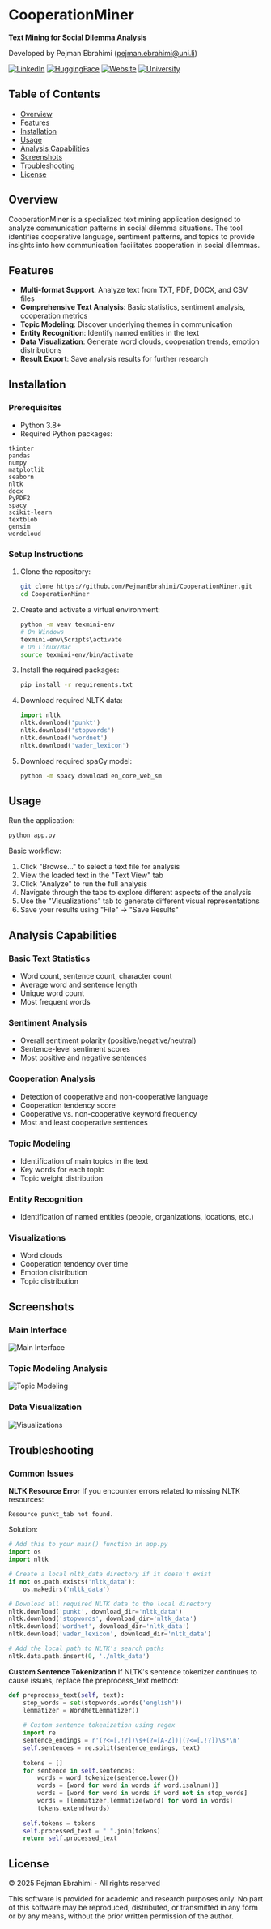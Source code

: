 # CooperationMiner

**Text Mining for Social Dilemma Analysis**

Developed by Pejman Ebrahimi (pejman.ebrahimi@uni.li)

[![LinkedIn](https://img.shields.io/badge/LinkedIn-0077B5?style=for-the-badge&logo=linkedin&logoColor=white)](https://www.linkedin.com/in/pejman-ebrahimi-4a60151a7/)
[![HuggingFace](https://img.shields.io/badge/🤗_Hugging_Face-FFD21E?style=for-the-badge)](https://huggingface.co/arad1367)
[![Website](https://img.shields.io/badge/Website-008080?style=for-the-badge&logo=About.me&logoColor=white)](https://arad1367.github.io/pejman-ebrahimi/)
[![University](https://img.shields.io/badge/University-00205B?style=for-the-badge&logo=academia&logoColor=white)](https://www.uni.li/pejman.ebrahimi?set_language=en)

## Table of Contents
- [Overview](#overview)
- [Features](#features)
- [Installation](#installation)
- [Usage](#usage)
- [Analysis Capabilities](#analysis-capabilities)
- [Screenshots](#screenshots)
- [Troubleshooting](#troubleshooting)
- [License](#license)

## Overview

CooperationMiner is a specialized text mining application designed to analyze communication patterns in social dilemma situations. The tool identifies cooperative language, sentiment patterns, and topics to provide insights into how communication facilitates cooperation in social dilemmas.

## Features

- **Multi-format Support**: Analyze text from TXT, PDF, DOCX, and CSV files
- **Comprehensive Text Analysis**: Basic statistics, sentiment analysis, cooperation metrics
- **Topic Modeling**: Discover underlying themes in communication
- **Entity Recognition**: Identify named entities in the text
- **Data Visualization**: Generate word clouds, cooperation trends, emotion distributions
- **Result Export**: Save analysis results for further research

## Installation

### Prerequisites
- Python 3.8+
- Required Python packages:

```
tkinter
pandas
numpy
matplotlib
seaborn
nltk
docx
PyPDF2
spacy
scikit-learn
textblob
gensim
wordcloud
```

### Setup Instructions

1. Clone the repository:
   ```bash
   git clone https://github.com/PejmanEbrahimi/CooperationMiner.git
   cd CooperationMiner
   ```

2. Create and activate a virtual environment:
   ```bash
   python -m venv texmini-env
   # On Windows
   texmini-env\Scripts\activate
   # On Linux/Mac
   source texmini-env/bin/activate
   ```

3. Install the required packages:
   ```bash
   pip install -r requirements.txt
   ```

4. Download required NLTK data:
   ```python
   import nltk
   nltk.download('punkt')
   nltk.download('stopwords')
   nltk.download('wordnet')
   nltk.download('vader_lexicon')
   ```

5. Download required spaCy model:
   ```bash
   python -m spacy download en_core_web_sm
   ```

## Usage

Run the application:
```bash
python app.py
```

Basic workflow:
1. Click "Browse..." to select a text file for analysis
2. View the loaded text in the "Text View" tab
3. Click "Analyze" to run the full analysis
4. Navigate through the tabs to explore different aspects of the analysis
5. Use the "Visualizations" tab to generate different visual representations
6. Save your results using "File" → "Save Results"

## Analysis Capabilities

### Basic Text Statistics
- Word count, sentence count, character count
- Average word and sentence length
- Unique word count
- Most frequent words

### Sentiment Analysis
- Overall sentiment polarity (positive/negative/neutral)
- Sentence-level sentiment scores
- Most positive and negative sentences

### Cooperation Analysis
- Detection of cooperative and non-cooperative language
- Cooperation tendency score
- Cooperative vs. non-cooperative keyword frequency
- Most and least cooperative sentences

### Topic Modeling
- Identification of main topics in the text
- Key words for each topic
- Topic weight distribution

### Entity Recognition
- Identification of named entities (people, organizations, locations, etc.)

### Visualizations
- Word clouds
- Cooperation tendency over time
- Emotion distribution
- Topic distribution

## Screenshots

### Main Interface
![Main Interface](C1.png)

### Topic Modeling Analysis
![Topic Modeling](C2.png)

### Data Visualization
![Visualizations](C3.png)

## Troubleshooting

### Common Issues

**NLTK Resource Error**
If you encounter errors related to missing NLTK resources:
```
Resource punkt_tab not found.
```

Solution:
```python
# Add this to your main() function in app.py
import os
import nltk

# Create a local nltk_data directory if it doesn't exist
if not os.path.exists('nltk_data'):
    os.makedirs('nltk_data')

# Download all required NLTK data to the local directory
nltk.download('punkt', download_dir='nltk_data')
nltk.download('stopwords', download_dir='nltk_data')
nltk.download('wordnet', download_dir='nltk_data')
nltk.download('vader_lexicon', download_dir='nltk_data')

# Add the local path to NLTK's search paths
nltk.data.path.insert(0, './nltk_data')
```

**Custom Sentence Tokenization**
If NLTK's sentence tokenizer continues to cause issues, replace the preprocess_text method:
```python
def preprocess_text(self, text):
    stop_words = set(stopwords.words('english'))
    lemmatizer = WordNetLemmatizer()
    
    # Custom sentence tokenization using regex
    import re
    sentence_endings = r'(?<=[.!?])\s+(?=[A-Z])|(?<=[.!?])\s*\n'
    self.sentences = re.split(sentence_endings, text)
    
    tokens = []
    for sentence in self.sentences:
        words = word_tokenize(sentence.lower())
        words = [word for word in words if word.isalnum()]
        words = [word for word in words if word not in stop_words]
        words = [lemmatizer.lemmatize(word) for word in words]
        tokens.extend(words)
    
    self.tokens = tokens
    self.processed_text = " ".join(tokens)
    return self.processed_text
```

## License

© 2025 Pejman Ebrahimi - All rights reserved

This software is provided for academic and research purposes only. No part of this software may be reproduced, distributed, or transmitted in any form or by any means, without the prior written permission of the author.
